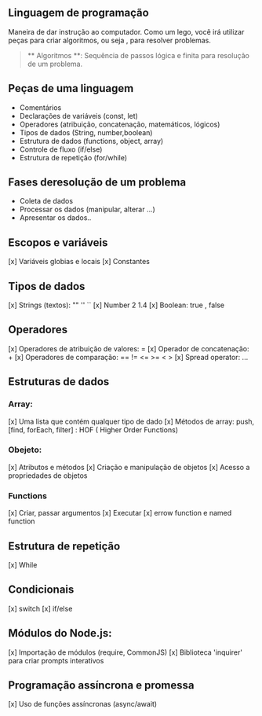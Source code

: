 ## Linguagem de programação

Maneira de dar instrução ao computador.
Como um lego, você irá utilizar peças para criar algoritmos, ou seja , para resolver problemas.

> ** Algoritmos **: Sequência de passos lógica e finita para resolução de um problema.

## Peças de uma linguagem

- Comentários
- Declarações de variáveis (const, let)
- Operadores (atribuição, concatenação, matemáticos, lógicos)
- Tipos de dados (String, number,boolean)
- Estrutura de dados (functions, object, array)
- Controle de fluxo (if/else)
- Estrutura de repetição (for/while)

## Fases deresolução de um problema

- Coleta de dados
- Processar os dados (manipular, alterar ...)
- Apresentar os dados..

## Escopos e variáveis

[x] Variáveis globias e locais
[x] Constantes

## Tipos de dados

[x] Strings (textos): "" '' ``
[x] Number 2 1.4
[x] Boolean: true , false

## Operadores 

[x] Operadores de atribuição de valores: =
[x] Operador de concatenação: +
[x] Operadores de comparação: == != <= >= < > 
[x] Spread operator: ...

## Estruturas de dados

### Array:

[x] Uma lista que contém qualquer tipo de dado
[x] Métodos de array: push, [find, forEach, filter] : HOF ( Higher Order Functions)

### Obejeto:

[x] Atributos e métodos
[x] Criação e manipulação de objetos
[x] Acesso a propriedades de objetos

### Functions

[x] Criar, passar argumentos
[x] Executar
[x] errow function e named function

## Estrutura de repetição

[x] While

## Condicionais

[x] switch
[x] if/else

## Módulos do Node.js:

[x] Importação de módulos (require, CommonJS)
[x] Biblioteca 'inquirer' para criar prompts interativos

## Programação assíncrona e promessa

[x] Uso de funções assíncronas (async/await)
